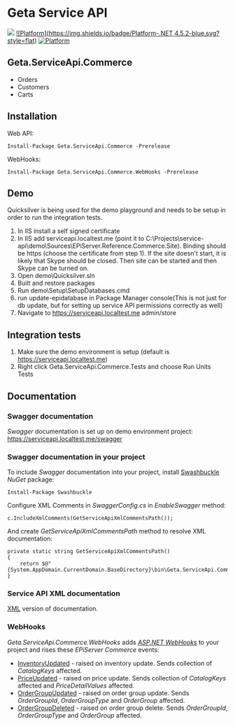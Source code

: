 # Geta Service API

![](http://tc.geta.no/app/rest/builds/buildType:(id:TeamFrederik_ServiceApi_EPiBlogCreateAndPublishNuGetPackage)/statusIcon)
[![Platform](https://img.shields.io/badge/Platform-.NET 4.5.2-blue.svg?style=flat)](https://msdn.microsoft.com/en-us/library/w0x726c2%28v=vs.110%29.aspx)
[![Platform](https://img.shields.io/badge/Episerver%20Commerce-%2010-orange.svg?style=flat)](http://world.episerver.com/commerce/)

## Geta.ServiceApi.Commerce

* Orders
* Customers
* Carts

## Installation

Web API:
```
Install-Package Geta.ServiceApi.Commerce -Prerelease
```

WebHooks:
```
Install-Package Geta.ServiceApi.Commerce.WebHooks -Prerelease
```

## Demo
Quicksilver is being used for the demo playground and needs to be setup in order to run the integration tests.

1. In IIS install a self signed certificate
2. In IIS add serviceapi.localtest.me (point it to C:\Projects\service-api\demo\Sources\EPiServer.Reference.Commerce.Site). Binding should be https (choose the certificate from step 1). If the site doesn't start, it is likely that Skype should be closed. Then site can be started and then Skype can be turned on.
3. Open demo\Quicksilver.sln
4. Built and restore packages
5. Run demo\Setup\SetupDatabases.cmd
6. run update-epidatabase in Package Manager console(This is not just for db update, but for setting up service API permissions correctly as well)
7. Navigate to https://serviceapi.localtest.me admin/store


## Integration tests

1. Make sure the demo environment is setup (default is https://serviceapi.localtest.me)
2. Right click Geta.ServiceApi.Commerce.Tests and choose Run Units Tests

## Documentation

### Swagger documentation

_Swagger_ documentation is set up on demo environment project:
https://serviceapi.localtest.me/swagger

### Swagger documentation in your project

To include _Swagger_ documentation into your project, install [Swashbuckle](https://github.com/domaindrivendev/Swashbuckle) _NuGet_ package:
```
Install-Package Swashbuckle
```

Configure XML Comments in _SwaggerConfig.cs_ in _EnableSwagger_ method:
```
c.IncludeXmlComments(GetServiceApiXmlCommentsPath());
```

And create _GetServiceApiXmlCommentsPath_ method to resolve XML documentation:
```
private static string GetServiceApiXmlCommentsPath()
{
    return $@"{System.AppDomain.CurrentDomain.BaseDirectory}\bin\Geta.ServiceApi.Commerce.xml";
}
```

### Service API XML documentation

[XML](docs/service-api-xml.md) version of documentation.

### WebHooks

_Geta.ServiceApi.Commerce.WebHooks_ adds [_ASP.NET WebHooks_](https://github.com/aspnet/WebHooks) to your project and rises these _EPiServer Commerce_ events:
- [InventoryUpdated](http://world.episerver.com/documentation/Items/Developers-Guide/Episerver-Commerce/9/events/inventory-events/) - raised on inventory update. Sends collection of _CatalogKeys_ affected.
- [PriceUpdated](http://world.episerver.com/documentation/Items/Developers-Guide/Episerver-Commerce/9/events/pricing-events/) - raised on price update. Sends collection of _CatalogKeys_ affected and _PriceDetailValues_ affected.
- [OrderGroupUpdated](http://world.episerver.com/documentation/Items/Developers-Guide/Episerver-Commerce/9/Orders/order-events/) - raised on order group update. Sends _OrderGroupId_, _OrderGroupType_ and _OrderGroup_ affected.
- [OrderGroupDeleted](http://world.episerver.com/documentation/Items/Developers-Guide/Episerver-Commerce/9/Orders/order-events/) - raised on order group delete. Sends _OrderGroupId_, _OrderGroupType_ and _OrderGroup_ affected.
